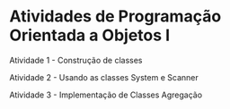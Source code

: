 # Atividades de Programação Orientada a Objetos I

Atividade 1 - Construção de classes 

Atividade 2 - Usando as classes System e Scanner

Atividade 3 - Implementação de Classes Agregação
